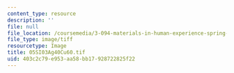 ```yaml
---
content_type: resource
description: ''
file: null
file_location: /coursemedia/3-094-materials-in-human-experience-spring-2004/403c2c79e953aa58bb17928722825f22_05SI03Ag40Cu60.tif
file_type: image/tiff
resourcetype: Image
title: 05SI03Ag40Cu60.tif
uid: 403c2c79-e953-aa58-bb17-928722825f22
---
```

